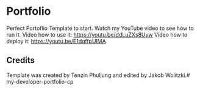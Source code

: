 # Portfolio 
Perfect Portoflio Template to start.
Watch my YouTube video to see how to run it.
Video how to use it:
https://youtu.be/ddLuZXs8Uyw
Video how to deploy it:
https://youtu.be/E1dqffpUlMA
## Credits
Template was created by Tenzin Phuljung and edited by Jakob Wolitzki.# my-developer-portfolio-cp
